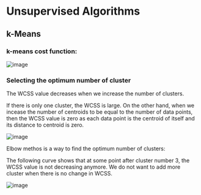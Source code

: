 # Unsupervised Algorithms
## k-Means
### k-means cost function:

![image](https://github.com/user-attachments/assets/c95d2cf0-3f5f-4daf-aba8-e53957796b5d)

### Selecting the optimum number of cluster

The WCSS value decreases when we increase the number of clusters.

If there is only one cluster, the WCSS is large. On the other hand, when we incease the number of centroids to be equal to the number of data points, then the WCSS value is zero as each data point is the centroid of itself and its distance to centroid is zero.


![image](https://github.com/user-attachments/assets/c7460b68-bb23-49e7-b8d2-3c4eeb2b08ad)

Elbow methos is a way to find the optimum number of clusters:

The following curve shows that at some point after cluster number 3, the WCSS value is not decreasing anymore. We do not want to add more cluster when there is no change in WCSS. 

![image](https://github.com/user-attachments/assets/920050da-7c39-41b0-bc3e-fcf22de1c2c3)

